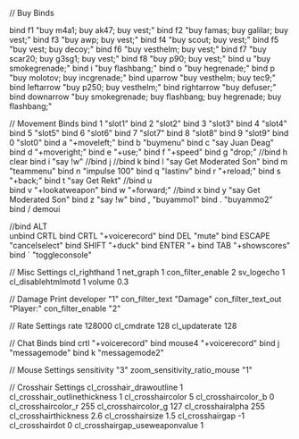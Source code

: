 // Buy Binds

bind f1				"buy m4a1; buy ak47; buy vest;"
bind f2 			"buy famas; buy galilar; buy vest;"
bind f3 			"buy awp; buy vest;"
bind f4				"buy scout; buy vest;"
bind f5  			"buy vest; buy decoy;"
bind f6  			"buy vesthelm; buy vest;"
bind f7  			"buy scar20; buy g3sg1; buy vest;"
bind f8  			"buy p90; buy vest;"
bind u 				"buy smokegrenade;"
bind i  			"buy flashbang;"
bind o  			"buy hegrenade;"
bind p   			"buy molotov; buy incgrenade;"
bind uparrow 		"buy vesthelm; buy tec9;"
bind leftarrow 		"buy p250; buy vesthelm;"
bind rightarrow 	"buy defuser;"
bind downarrow 		"buy smokegrenade; buy flashbang; buy hegrenade; buy flashbang;"

// Movement Binds
bind 1				"slot1"
bind 2				"slot2"
bind 3				"slot3"
bind 4				"slot4"
bind 5				"slot5"
bind 6				"slot6"
bind 7				"slot7"
bind 8				"slot8"
bind 9				"slot9"
bind 0				"slot0"
bind a 				"+moveleft;"
bind b				"buymenu"
bind c				"say Juan Deag"
bind d 				"+moveright;"
bind e 				"+use;"
bind f				"+speed"
bind g 				"drop;"
//bind h			clear
bind i				"say !w"
//bind j
//bind k
bind l				"say Get Moderated Son"
bind m				"teammenu"
bind n 				"impulse 100"
bind q 				"lastinv"
bind r 				"+reload;"
bind s 				"+back;"
bind t				"say Get Rekt"
//bind u				
bind v				"+lookatweapon"
bind w 				"+forward;"
//bind x
bind y				"say Get Moderated Son"
bind z				"say !w"
bind ,				"buyammo1"
bind .				"buyammo2"
bind /				demoui

//bind ALT			
unbind CRTL
bind CRTL 			"+voicerecord"
bind DEL			"mute"
bind ESCAPE			"cancelselect"
bind SHIFT 			"+duck"
bind ENTER			"+
bind TAB 			"+showscores"
bind ` 				"toggleconsole"

// Misc Settings
cl_righthand 1
net_graph 1
con_filter_enable 2
sv_logecho 1
cl_disablehtmlmotd 1
volume 0.3

// Damage Print
developer "1"
con_filter_text "Damage"
con_filter_text_out "Player:"
con_filter_enable "2"

// Rate Settings
rate 128000
cl_cmdrate 128
cl_updaterate 128

// Chat Binds
bind crtl "+voicerecord"
bind mouse4 "+voicerecord"
bind j "messagemode"
bind k "messagemode2"

// Mouse Settings
sensitivity "3"
zoom_sensitivity_ratio_mouse "1"

// Crosshair Settings
cl_crosshair_drawoutline 1
cl_crosshair_outlinethickness 1
cl_crosshaircolor 5
cl_crosshaircolor_b 0
cl_crosshaircolor_r 255
cl_crosshaircolor_g 127
cl_crosshairalpha 255
cl_crosshairthickness 2.6
cl_crosshairsize 1.5
cl_crosshairgap -1
cl_crosshairdot 0
cl_crosshairgap_useweaponvalue 1
